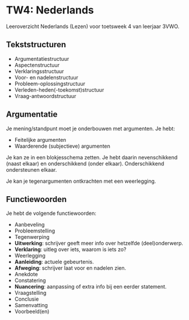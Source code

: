 # TW4: Nederlands

Leeroverzicht Nederlands (Lezen) voor toetsweek 4 van leerjaar 3VWO.

## Tekststructuren

- Argumentatiestructuur
- Aspectenstructuur
- Verklaringsstructuur
- Voor- en nadelenstructuur
- Probleem-oplossingstructuur
- Verleden-heden(-toekomst)structuur
- Vraag-antwoordstructuur

## Argumentatie

Je mening/standpunt moet je onderbouwen met argumenten. Je hebt:

- Feitelijke argumenten
- Waarderende (subjectieve) argumenten

Je kan ze in een blokjesschema zetten. Je hebt daarin nevenschikkend (naast elkaar) en onderschikkend (onder elkaar). Onderschikkend ondersteunen elkaar.

Je kan je tegenargumenten ontkrachten met een weerlegging.

## Functiewoorden

Je hebt de volgende functiewoorden:

- Aanbeveling
- Probleemstelling
- Tegenwerping
- **Uitwerking**: schrijver geeft meer info over hetzelfde (deel)onderwerp. 
- **Verklaring**: uitleg over iets, waarom is iets zo?
- Weerlegging
- **Aanleiding**: actuele gebeurtenis.
- **Afweging**: schrijver laat voor en nadelen zien.
- Anekdote
- Constatering
- **Nuancering**: aanpassing of extra info bij een eerder statement.
- Vraagstelling
- Conclusie
- Samenvatting
- Voorbeeld(en)
